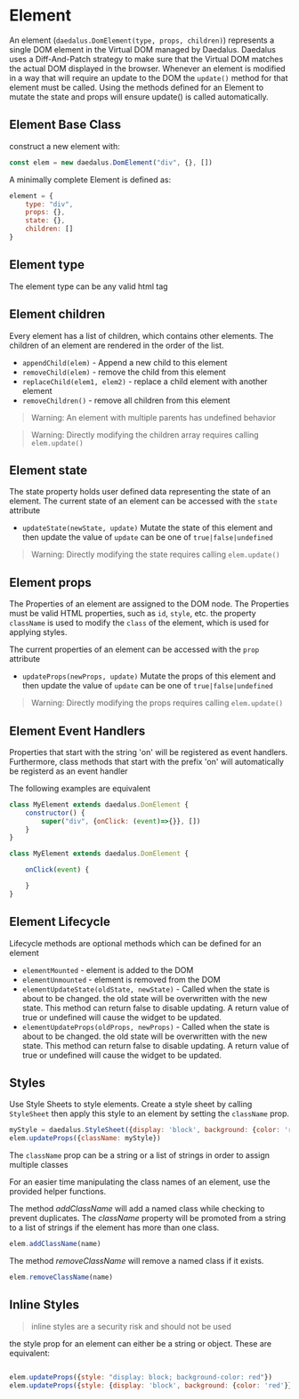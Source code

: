 

# Element

An element (`daedalus.DomElement(type, props, children)`) represents a single DOM element
in the Virtual DOM managed by Daedalus. Daedalus uses a Diff-And-Patch strategy to
make sure that the Virtual DOM matches the actual DOM displayed in the browser.
Whenever an element is modified in a way that will require an update to the DOM
the `update()` method for that element must be called. Using the methods
defined for an Element to mutate the state and props will ensure update()
is called automatically.

## Element Base Class

construct a new element with:
```javascript
const elem = new daedalus.DomElement("div", {}, [])
```

A minimally complete Element is defined as:

```javascript
element = {
    type: "div",
    props: {},
    state: {},
    children: []
}
```

## Element type

The element type can be any valid html tag

## Element children

Every element has a list of children, which contains other elements. The children
of an element are rendered in the order of the list.

- `appendChild(elem)` - Append a new child to this element
- `removeChild(elem)` - remove the child from this element
- `replaceChild(elem1, elem2)` - replace a child element with another element
- `removeChildren()` - remove all children from this element

> Warning: An element with multiple parents has undefined behavior

> Warning: Directly modifying the children array requires calling `elem.update()`

## Element state

The state property holds user defined data representing the state of an element.
The current state of an element can be accessed with the `state` attribute

- `updateState(newState, update)`
Mutate the state of this element and then update
the value of `update` can be one of `true|false|undefined`

> Warning: Directly modifying the state requires calling `elem.update()`

## Element props

The Properties of an element are assigned to the DOM node. The Properties must be
valid HTML properties, such as `id`, `style`, etc. the property `className` is
used to modify the `class` of the element, which is used for applying styles.

The current properties of an element can be accessed with the `prop` attribute

- `updateProps(newProps, update)`
Mutate the props of this element and then update
the value of `update` can be one of `true|false|undefined`

> Warning: Directly modifying the props requires calling `elem.update()`

## Element Event Handlers

Properties that start with the string 'on' will be registered as event
handlers. Furthermore, class methods that start with the prefix 'on'
will automatically be registerd as an event handler

The following examples are equivalent

```javascript
class MyElement extends daedalus.DomElement {
    constructor() {
        super("div", {onClick: (event)=>{}}, [])
    }
}
```

```javascript
class MyElement extends daedalus.DomElement {

    onClick(event) {

    }
}
```

## Element Lifecycle

Lifecycle methods are optional methods which can be defined for an element

- `elementMounted` - element is added to the DOM
- `elementUnmounted` - element is removed from the DOM
- `elementUpdateState(oldState, newState)` -
Called when the state is about to be changed. the old state will be overwritten
with the new state. This method can return false to disable updating. A return
value of true or undefined will cause the widget to be updated.
- `elementUpdateProps(oldProps, newProps)` -
Called when the state is about to be changed. the old state will be overwritten
with the new state. This method can return false to disable updating. A return
value of true or undefined will cause the widget to be updated.

## Styles

Use Style Sheets to style elements. Create a style sheet by calling `StyleSheet`
then apply this style to an element by setting the `className` prop.

```javascript
myStyle = daedalus.StyleSheet({display: 'block', background: {color: 'red'});
elem.updateProps({className: myStyle})
````

The `className` prop can be a string or a list of strings in order to assign multiple classes

For an easier time manipulating the class names of an element, use the provided helper functions.

The method *addClassName* will add a named class while checking to prevent duplicates.
The *className* property will be promoted from a string to a list of strings if the element
has more than one class.

```javascript
elem.addClassName(name)
```

The method *removeClassName* will remove a named class if it exists.

```javascript
elem.removeClassName(name)
```

## Inline Styles

> inline styles are a security risk and should not be used

the style prop for an element can either be a string or object. These are equivalent:

```javascript

elem.updateProps({style: "display: block; background-color: red"})
elem.updateProps({style: {display: 'block', background: {color: 'red'}})
````

